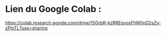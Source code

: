 # Lien du Google Colab :
https://colab.research.google.com/drive/1SGrbR-kzRREpvosFhW0nD2sZy-zPIoTL?usp=sharing
